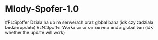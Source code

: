 # Mlody-Spofer-1.0
#PL:Spoffer Dziala na ub na serwerach oraz global bana (idk czy zadziala bedzie update)
#EN:Spoffer Works on or on servers and a global ban (idk whether the update will work)

